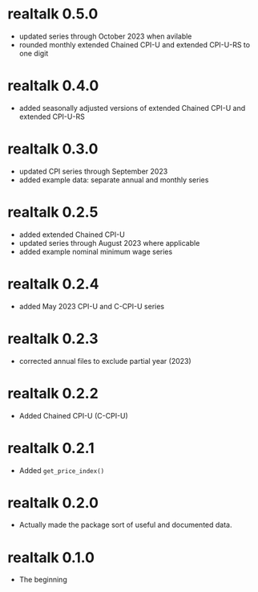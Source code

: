 # realtalk 0.5.0
* updated series through October 2023 when avilable
* rounded monthly extended Chained CPI-U and extended CPI-U-RS to one digit

# realtalk 0.4.0
* added seasonally adjusted versions of extended Chained CPI-U and extended CPI-U-RS

# realtalk 0.3.0
* updated CPI series through September 2023
* added example data: separate annual and monthly series

# realtalk 0.2.5
* added extended Chained CPI-U
* updated series through August 2023 where applicable
* added example nominal minimum wage series

# realtalk 0.2.4
* added May 2023 CPI-U and C-CPI-U series

# realtalk 0.2.3
* corrected annual files to exclude partial year (2023)

# realtalk 0.2.2
* Added Chained CPI-U (C-CPI-U)

# realtalk 0.2.1
* Added `get_price_index()`

# realtalk 0.2.0
* Actually made the package sort of useful and documented data.

# realtalk 0.1.0
* The beginning
